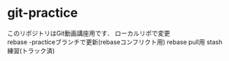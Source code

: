# git-practice
このリポジトリはGit動画講座用です．
ローカルリポで変更  
rebase -practiceブランチで更新(rebaseコンフリクト用)
rebase pull用
stash 練習(トラック済)

